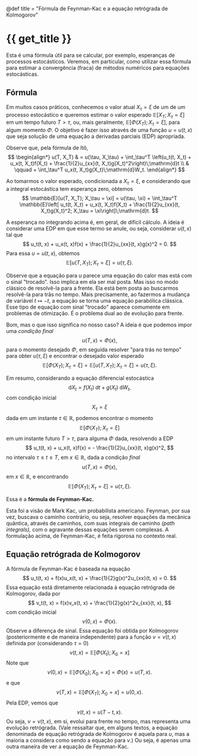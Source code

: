 @def title = "Fórmula de Feynman-Kac e a equação retrógrada de Kolmogorov"

# {{ get_title }}

Esta é uma fórmula útil para se calcular, por exemplo, esperanças de processos estocásticos. Veremos, em particular, como utilizar essa fórmula para estimar a convergência (fraca) de métodos numéricos para equações estocásticas.

## Fórmula

Em muitos casos práticos, conhecemos o valor atual $X_\tau = \xi$ de um de um processo estocástico e queremos estimar o valor esperado $\mathbb{E}[X_T; X_\tau = \xi]$ em um tempo futuro $T > \tau,$ ou, mais geralmente, $\mathbb{E}[\Phi(X_T); X_\tau = \xi],$ para algum momento $\Phi.$ O objetivo é fazer isso através de uma função $u=u(t, x)$ que seja solução de uma equação a derivadas parciais (EDP) apropriada.

Observe que, pela fórmula de Itô,
$$
\begin{align*}
u(T, X_T) & = u(\tau, X_\tau) + \int_\tau^T \left(u_t(t, X_t) + u_x(t, X_t)f(X_t) + \frac{1}{2}u_{xx}(t, X_t)g(X_t)^2\right)\;\mathrm{d}t \\
& \qquad + \int_\tau^T u_x(t, X_t)g(X_t)\;\mathrm{d}W_t.
\end{align*}
$$

Ao tomarmos o valor esperado, condicionada a $X_\tau = \xi,$ e considerando que a integral estocástica tem esperança zero, obtemos
$$
\mathbb{E}[u(T, X_T); X_\tau = \xi] = u(\tau, \xi) + \int_\tau^T \mathbb{E}\left[ u_t(t, X_t) + u_x(t, X_t)f(X_t) + \frac{1}{2}u_{xx}(t, X_t)g(X_t)^2; X_\tau = \xi\right]\;\mathrm{d}t.
$$

A esperança no integrando acima é, em geral, de difícil cálculo. A ideia é considerar uma EDP em que esse termo se anule, ou seja, considerar $u(t, x)$ tal que
$$
u_t(t, x) + u_x(t, x)f(x) + \frac{1}{2}u_{xx}(t, x)g(x)^2 = 0.
$$
Para essa $u=u(t, x),$ obtemos
$$
\mathbb{E}[u(T, X_T); X_\tau = \xi] = u(\tau, \xi).
$$

Observe que a equação para $u$ parece uma equação do calor mas está com o sinal "trocado". Isso implica em ela ser mal posta. Mas isso no modo clássico de resolvê-la para a frente. Ela está bem posta ao buscarmos resolvê-la para trâs no tempo. Mais precisamente, ao fazermos a mudança de variável $t \mapsto -t,$ a equação se torna uma equação parabólica clássica. Esse tipo de equação com sinal "trocado" aparece comumente em problemas de otimização. É o problema dual ao de evolução para frente.

Bom, mas o que isso significa no nosso caso? A ideia é que podemos impor uma *condição final*
$$
u(T, x) = \Phi(x),
$$
para o momento desejado $\Phi,$ em seguida resolver "para trás no tempo" para obter $u(\tau, \xi)$ e encontrar o desejado valor esperado
$$
\mathbb{E}[\Phi(X_T); X_\tau = \xi] = \mathbb{E}[u(T, X_T); X_\tau = \xi] = u(\tau, \xi).
$$

Em resumo, considerando a equação diferencial estocástica
$$
\mathrm{d}X_t = f(X_t)\;\mathrm{d}t + g(X_t)\;\mathrm{d}W_t,
$$
com condição inicial
$$
X_\tau = \xi
$$
dada em um instante $\tau\in\mathbb{R},$ podemos encontrar o momento
$$
\mathbb{E}[\Phi(X_T); X_\tau = \xi]
$$
em um instante futuro $T > \tau,$ para alguma $\Phi$ dada, resolvendo a EDP
$$
u_t(t, x) + u_x(t, x)f(x) = - \frac{1}{2}u_{xx}(t, x)g(x)^2,
$$
no intervalo $\tau \leq t \leq T,$ em $x\in \mathbb{R},$ dada a condição *final*
$$
u(T, x) = \Phi(x),
$$
em $x\in\mathbb{R},$ e encontrando
$$
\mathbb{E}[\Phi(X_T); X_\tau = \xi] = u(\tau, \xi).
$$

Essa é a **fórmula de Feynman-Kac.**

Esta foi a visão de Mark Kac, um probabilista americano. Feynman, por sua vez, buscava o caminho contrário, ou seja, resolver equações da mecânica quântica, através de caminhos, com suas integrais de caminho *(path integrals),* com o agravante dessas equações serem complexas. A formulação acima, de Feynman-Kac, é feita rigorosa no contexto real.

## Equação retrógrada de Kolmogorov

A fórmula de Feynman-Kac é baseada na equação
$$
u_t(t, x) + f(x)u_x(t, x) + \frac{1}{2}g(x)^2u_{xx}(t, x) = 0.
$$
Essa equação está diretamente relacionada à equação retrógrada de Kolmogorov, dada por
$$
v_t(t, x) = f(x)v_x(t, x) + \frac{1}{2}g(x)^2v_{xx}(t, x),
$$
com condição inicial
$$
v(0, x) = \Phi(x).
$$
Observe a diferença de sinal. Essa equação foi obtida por Kolmogorov (posteriormente e de maneira independente) para a função $v=v(t,x)$ definida por (considerando $\tau = 0$)
$$
v(t, x) = \mathbb{E}\left[ \Phi(X_t); X_0 = x\right]
$$
Note que
$$
v(0, x) = \mathbb{E}\left[\Phi(X_0); X_0 = x\right] = \Phi(x) = u(T, x).
$$
e que
$$
v(T, x) = \mathbb{E}\left[ \Phi(X_T); X_0 = x\right] = u(0, x).
$$
Pela EDP, vemos que
$$
v(t, x) = u(T - t, x).
$$
Ou seja, $v=v(t, x),$ em si, evolui para frente no tempo, mas representa uma evolução retrógrada. (Vale ressaltar que, em alguns textos, a equação denominada de equação retrógrada de Kolmogorov é aquela para $u,$ mas a maioria a considera como sendo a equação para $v.$) Ou seja, é apenas uma outra maneira de ver a equação de Feynman-Kac.
